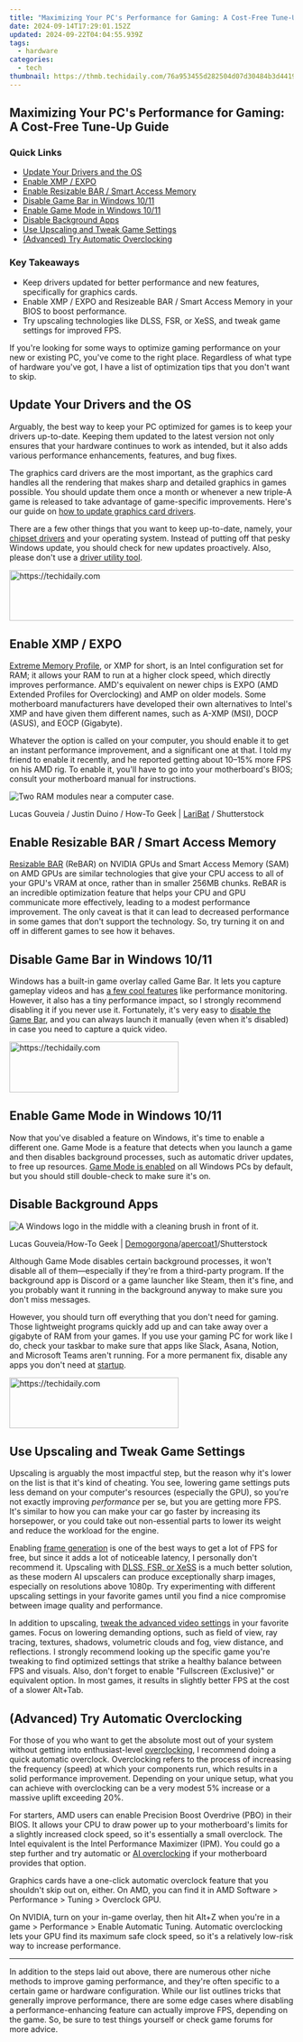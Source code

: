 ```yaml
---
title: "Maximizing Your PC's Performance for Gaming: A Cost-Free Tune-Up Guide"
date: 2024-09-14T17:29:01.152Z
updated: 2024-09-22T04:04:55.939Z
tags:
  - hardware
categories:
  - tech
thumbnail: https://thmb.techidaily.com/76a953455d282504d07d30484b3d441976cd7c068fdbe75a38577d96433ea41b.jpg
---
```


## Maximizing Your PC's Performance for Gaming: A Cost-Free Tune-Up Guide

### Quick Links

* [Update Your Drivers and the OS](https://fix-guide.techidaily.com/solved-warning-camera-failed-on-lenovo-thinkphone-drfone-by-drfone-fix-android-problems-fix-android-problems/)
* [Enable XMP / EXPO](https://ios-unlock.techidaily.com/in-2024-complete-guide-on-unlocking-iphone-se-2022-with-a-broken-screen-by-drfone-ios/)
* [Enable Resizable BAR / Smart Access Memory](https://extra-skills.techidaily.com/secure-your-travel-documents-grab-10-free-passport-photos-onlinedesktop-for-2024/)
* [Disable Game Bar in Windows 10/11](https://screen-video-capture.techidaily.com/new-in-2024-mastering-video-and-screenshots-with-simple-steps/)
* [Enable Game Mode in Windows 10/11](https://mondly-stories.techidaily.com/1719580238430-daily-dose-of-language-power-mastering-slovak-in-minutes/)
* [Disable Background Apps](https://instagram-videos.techidaily.com/the-ultimate-guide-to-stunning-ig-video-creation-for-2024/)
* [Use Upscaling and Tweak Game Settings](https://change-location.techidaily.com/how-to-teleport-your-gps-location-on-sony-xperia-5-v-drfone-by-drfone-virtual-android/)
* [(Advanced) Try Automatic Overclocking](https://www.howtogeek.com/heres-how-i-optimize-my-pc-for-gaming-without-buying-anything/#advanced-try-automatic-overclocking)

### Key Takeaways

* Keep drivers updated for better performance and new features, specifically for graphics cards.
* Enable XMP / EXPO and Resizeable BAR / Smart Access Memory in your BIOS to boost performance.
* Try upscaling technologies like DLSS, FSR, or XeSS, and tweak game settings for improved FPS.

 If you're looking for some ways to optimize gaming performance on your new or existing PC, you've come to the right place. Regardless of what type of hardware you've got, I have a list of optimization tips that you don't want to skip.

##  Update Your Drivers and the OS

 Arguably, the best way to keep your PC optimized for games is to keep your drivers up-to-date. Keeping them updated to the latest version not only ensures that your hardware continues to work as intended, but it also adds various performance enhancements, features, and bug fixes.

 The graphics card drivers are the most important, as the graphics card handles all the rendering that makes sharp and detailed graphics in games possible. You should update them once a month or whenever a new triple-A game is released to take advantage of game-specific improvements. Here's our guide on [how to update graphics card drivers](https://hardware-tips.techidaily.com/navigating-through-circuitry-top-tech-reviews-by-toms-trustworthy-team/).

 There are a few other things that you want to keep up-to-date, namely, your [chipset drivers](https://unlock-android.techidaily.com/how-to-remove-or-bypass-knox-enrollment-service-on-honor-x7b-by-drfone-android/) and your operating system. Instead of putting off that pesky Windows update, you should check for new updates proactively. Also, please don't use a [driver utility tool](https://screen-activity-recording.techidaily.com/new-evaluating-freenocam-for-professional-webcam-use-for-2024/).

<!-- affiliate ads begin -->
<a href="https://unicoeye.pxf.io/c/5597632/2134230/18498" target="_top" id="2134230">
  <img src="//a.impactradius-go.com/display-ad/18498-2134230" border="0" alt="https://techidaily.com" width="728" height="90"/>
</a>
<img height="0" width="0" src="https://unicoeye.pxf.io/i/5597632/2134230/18498" style="position:absolute;visibility:hidden;" border="0" />
<!-- affiliate ads end -->

##  Enable XMP / EXPO

[Extreme Memory Profile](https://iphone-unlock.techidaily.com/easy-steps-on-how-to-create-a-new-apple-id-account-on-apple-iphone-6s-plus-drfone-by-drfone-ios/), or XMP for short, is an Intel configuration set for RAM; it allows your RAM to run at a higher clock speed, which directly improves performance. AMD's equivalent on newer chips is EXPO (AMD Extended Profiles for Overclocking) and AMP on older models. Some motherboard manufacturers have developed their own alternatives to Intel's XMP and have given them different names, such as A-XMP (MSI), DOCP (ASUS), and EOCP (Gigabyte).

 Whatever the option is called on your computer, you should enable it to get an instant performance improvement, and a significant one at that. I told my friend to enable it recently, and he reported getting about 10–15% more FPS on his AMD rig. To enable it, you'll have to go into your motherboard's BIOS; consult your motherboard manual for instructions.

![Two RAM modules near a computer case.](https://static1.howtogeekimages.com/wordpress/wp-content/uploads/2024/04/two-ram-modules-near-a-computer-case.jpg) 

Lucas Gouveia / Justin Duino / How-To Geek | [LariBat](https://www.shutterstock.com/en/image-photo/kingston-fury-beast-32gb-ddr5-rgb-2349066605) / Shutterstock

##  Enable Resizable BAR / Smart Access Memory

[Resizable BAR](https://hardware-tips.techidaily.com/toms-tech-insights-unveiling-the-latest-in-hardware/) (ReBAR) on NVIDIA GPUs and Smart Access Memory (SAM) on AMD GPUs are similar technologies that give your CPU access to all of your GPU's VRAM at once, rather than in smaller 256MB chunks. ReBAR is an incredible optimization feature that helps your CPU and GPU communicate more effectively, leading to a modest performance improvement. The only caveat is that it can lead to decreased performance in some games that don't support the technology. So, try turning it on and off in different games to see how it behaves.

##  Disable Game Bar in Windows 10/11

 Windows has a built-in game overlay called Game Bar. It lets you capture gameplay videos and has [a few cool features](https://facebook-video-recording.techidaily.com/2024-approved-harnessing-the-power-of-imagery-for-engaging-fb-slideshows/) like performance monitoring. However, it also has a tiny performance impact, so I strongly recommend disabling it if you never use it. Fortunately, it's very easy to [disable the Game Bar](https://instagram-clips.techidaily.com/updated-a-comprehensive-tutorial-changing-gender-in-social-media-images-for-2024/), and you can always launch it manually (even when it's disabled) in case you need to capture a quick video.

<!-- affiliate ads begin -->
<a href="https://aligracehair.sjv.io/c/5597632/1918714/19272" target="_top" id="1918714">
  <img src="//a.impactradius-go.com/display-ad/19272-1918714" border="0" alt="https://techidaily.com" width="300" height="90"/>
</a>
<img height="0" width="0" src="https://aligracehair.sjv.io/i/5597632/1918714/19272" style="position:absolute;visibility:hidden;" border="0" />
<!-- affiliate ads end -->

##  Enable Game Mode in Windows 10/11

 Now that you've disabled a feature on Windows, it's time to enable a different one. Game Mode is a feature that detects when you launch a game and then disables background processes, such as automatic driver updates, to free up resources. [Game Mode is enabled](https://some-techniques.techidaily.com/in-2024-harnessing-the-power-of-3d-luts-in-creative-pixels/) on all Windows PCs by default, but you should still double-check to make sure it's on.

##  Disable Background Apps

![A Windows logo in the middle with a cleaning brush in front of it.](https://static1.howtogeekimages.com/wordpress/wp-content/uploads/2024/04/a-windows-logo-in-the-middle-with-a-cleaning-brush-in-front-of-it.jpg) 

Lucas Gouveia/How-To Geek | [Demogorgona](https://www.shutterstock.com/image-illustration/blue-room-3d-background-1043622814)/[apercoat1](https://www.shutterstock.com/image-vector/cleaning-brush-master-logo-modern-vector-1035687280)/Shutterstock

 Although Game Mode disables certain background processes, it won't disable all of them—especially if they're from a third-party program. If the background app is Discord or a game launcher like Steam, then it's fine, and you probably want it running in the background anyway to make sure you don't miss messages.

 However, you should turn off everything that you don't need for gaming. Those lightweight programs quickly add up and can take away over a gigabyte of RAM from your games. If you use your gaming PC for work like I do, check your taskbar to make sure that apps like Slack, Asana, Notion, and Microsoft Teams aren't running. For a more permanent fix, disable any apps you don't need at [startup](https://tech-recovery.techidaily.com/get-clarity-back-in-photos-how-to-repair-iphone-camera-focusing-problems/).

<!-- affiliate ads begin -->
<a href="https://aligracehair.sjv.io/c/5597632/1902304/19272" target="_top" id="1902304">
  <img src="//a.impactradius-go.com/display-ad/19272-1902304" border="0" alt="https://techidaily.com" width="300" height="90"/>
</a>
<img height="0" width="0" src="https://aligracehair.sjv.io/i/5597632/1902304/19272" style="position:absolute;visibility:hidden;" border="0" />
<!-- affiliate ads end -->

##  Use Upscaling and Tweak Game Settings

 Upscaling is arguably the most impactful step, but the reason why it's lower on the list is that it's kind of cheating. You see, lowering game settings puts less demand on your computer's resources (especially the GPU), so you're not exactly improving _performance_ per se, but you are getting more FPS. It's similar to how you can make your car go faster by increasing its horsepower, or you could take out non-essential parts to lower its weight and reduce the workload for the engine.

 Enabling [frame generation](https://extra-resources.techidaily.com/digital-sensations-how-vr-enhances-pleasure/) is one of the best ways to get a lot of FPS for free, but since it adds a lot of noticeable latency, I personally don't recommend it. Upscaling with [DLSS, FSR, or XeSS](https://desktop-recording.techidaily.com/new-2024-approved-capture-master-high-res-screen-record/) is a much better solution, as these modern AI upscalers can produce exceptionally sharp images, especially on resolutions above 1080p. Try experimenting with different upscaling settings in your favorite games until you find a nice compromise between image quality and performance.

 In addition to upscaling, [tweak the advanced video settings](https://fox-friendly.techidaily.com/new-in-2024-innovations-in-portraying-chrono-displacement-on-screen/) in your favorite games. Focus on lowering demanding options, such as field of view, ray tracing, textures, shadows, volumetric clouds and fog, view distance, and reflections. I strongly recommend looking up the specific game you're tweaking to find optimized settings that strike a healthy balance between FPS and visuals. Also, don't forget to enable "Fullscreen (Exclusive)" or equivalent option. In most games, it results in slightly better FPS at the cost of a slower Alt+Tab.

##  (Advanced) Try Automatic Overclocking

 For those of you who want to get the absolute most out of your system without getting into enthusiast-level [overclocking](https://location-social.techidaily.com/change-location-on-yik-yak-for-your-honor-x50-to-enjoy-more-fun-drfone-by-drfone-virtual-android/), I recommend doing a quick automatic overclock. Overclocking refers to the process of increasing the frequency (speed) at which your components run, which results in a solid performance improvement. Depending on your unique setup, what you can achieve with overclocking can be a very modest 5% increase or a massive uplift exceeding 20%.

 For starters, AMD users can enable Precision Boost Overdrive (PBO) in their BIOS. It allows your CPU to draw power up to your motherboard's limits for a slightly increased clock speed, so it's essentially a small overclock. The Intel equivalent is the Intel Performance Maximizer (IPM). You could go a step further and try automatic or [AI overclocking](https://www.asus.com/microsite/motherboard/Intelligent-motherboard/AI-Overclocking.html#:~:text=AI%20Overclocking%20moves%20the%20needle,your%20CPU%20and%20system%20cooling.) if your motherboard provides that option.

 Graphics cards have a one-click automatic overclock feature that you shouldn't skip out on, either. On AMD, you can find it in AMD Software > Performance > Tuning > Overclock GPU.

 On NVIDIA, turn on your in-game overlay, then hit Alt+Z when you're in a game > Performance > Enable Automatic Tuning. Automatic overclocking lets your GPU find its maximum safe clock speed, so it's a relatively low-risk way to increase performance.

---

 In addition to the steps laid out above, there are numerous other niche methods to improve gaming performance, and they're often specific to a certain game or hardware configuration. While our list outlines tricks that generally improve performance, there are some edge cases where disabling a performance-enhancing feature can actually improve FPS, depending on the game. So, be sure to test things yourself or check game forums for more advice.

<ins class="adsbygoogle"
     style="display:block"
     data-ad-format="autorelaxed"
     data-ad-client="ca-pub-7571918770474297"
     data-ad-slot="1223367746"></ins>

<ins class="adsbygoogle"
     style="display:block"
     data-ad-client="ca-pub-7571918770474297"
     data-ad-slot="8358498916"
     data-ad-format="auto"
     data-full-width-responsive="true"></ins>



